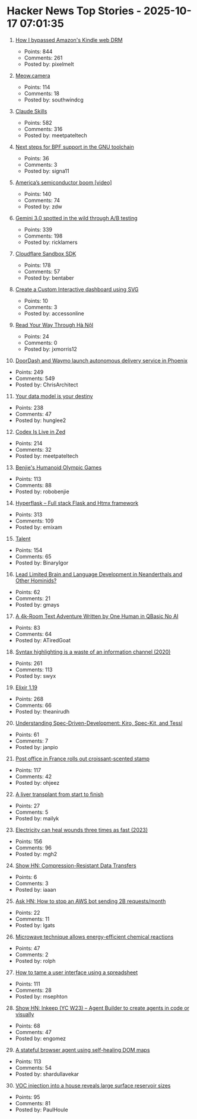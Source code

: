 # Hacker News Top Stories - 2025-10-17 07:01:35

1. [How I bypassed Amazon's Kindle web DRM](https://blog.pixelmelt.dev/kindle-web-drm/)
   - Points: 844
   - Comments: 261
   - Posted by: pixelmelt

2. [Meow.camera](https://meow.camera/)
   - Points: 114
   - Comments: 18
   - Posted by: southwindcg

3. [Claude Skills](https://www.anthropic.com/news/skills)
   - Points: 582
   - Comments: 316
   - Posted by: meetpateltech

4. [Next steps for BPF support in the GNU toolchain](https://lwn.net/Articles/1039827/)
   - Points: 36
   - Comments: 3
   - Posted by: signa11

5. [America’s semiconductor boom [video]](https://www.youtube.com/watch?v=T-jt3qBzJ4A)
   - Points: 140
   - Comments: 74
   - Posted by: zdw

6. [Gemini 3.0 spotted in the wild through A/B testing](https://ricklamers.io/posts/gemini-3-spotted-in-the-wild/)
   - Points: 339
   - Comments: 198
   - Posted by: ricklamers

7. [Cloudflare Sandbox SDK](https://sandbox.cloudflare.com/)
   - Points: 178
   - Comments: 57
   - Posted by: bentaber

8. [Create a Custom Interactive dashboard using SVG](https://0xmm.in/posts/custom_dash/)
   - Points: 10
   - Comments: 3
   - Posted by: accessonline

9. [Read Your Way Through Hà NộI](https://vietnamesetypography.com/samples/read-your-way-through-ha-noi/)
   - Points: 24
   - Comments: 0
   - Posted by: jxmorris12

10. [DoorDash and Waymo launch autonomous delivery service in Phoenix](https://about.doordash.com/en-us/news/waymo)
   - Points: 249
   - Comments: 549
   - Posted by: ChrisArchitect

11. [Your data model is your destiny](https://notes.mtb.xyz/p/your-data-model-is-your-destiny)
   - Points: 238
   - Comments: 47
   - Posted by: hunglee2

12. [Codex Is Live in Zed](https://zed.dev/blog/codex-is-live-in-zed)
   - Points: 214
   - Comments: 32
   - Posted by: meetpateltech

13. [Benjie's Humanoid Olympic Games](https://generalrobots.substack.com/p/benjies-humanoid-olympic-games)
   - Points: 113
   - Comments: 88
   - Posted by: robobenjie

14. [Hyperflask – Full stack Flask and Htmx framework](https://hyperflask.dev/)
   - Points: 313
   - Comments: 109
   - Posted by: emixam

15. [Talent](https://www.felixstocker.com/blog/talent)
   - Points: 154
   - Comments: 65
   - Posted by: BinaryIgor

16. [Lead Limited Brain and Language Development in Neanderthals and Other Hominids?](https://today.ucsd.edu/story/did-lead-limit-brain-and-language-development-in-neanderthals-and-other-extinct-hominids)
   - Points: 62
   - Comments: 21
   - Posted by: gmays

17. [A 4k-Room Text Adventure Written by One Human in QBasic No AI](https://the-ventureweaver.itch.io/tlote4111)
   - Points: 83
   - Comments: 64
   - Posted by: ATiredGoat

18. [Syntax highlighting is a waste of an information channel (2020)](https://buttondown.com/hillelwayne/archive/syntax-highlighting-is-a-waste-of-an-information/)
   - Points: 261
   - Comments: 113
   - Posted by: swyx

19. [Elixir 1.19](https://elixir-lang.org/blog/2025/10/16/elixir-v1-19-0-released/)
   - Points: 268
   - Comments: 66
   - Posted by: theanirudh

20. [Understanding Spec-Driven-Development: Kiro, Spec-Kit, and Tessl](https://martinfowler.com/articles/exploring-gen-ai/sdd-3-tools.html)
   - Points: 61
   - Comments: 7
   - Posted by: janpio

21. [Post office in France rolls out croissant-scented stamp](https://www.ctvnews.ca/world/article/french-post-office-rolls-out-croissant-scented-stamp/)
   - Points: 117
   - Comments: 42
   - Posted by: ohjeez

22. [A liver transplant from start to finish](https://press.asimov.com/articles/liver)
   - Points: 27
   - Comments: 5
   - Posted by: mailyk

23. [Electricity can heal wounds three times as fast (2023)](https://www.chalmers.se/en/current/news/mc2-how-electricity-can-heal-wounds-three-times-as-fast/)
   - Points: 156
   - Comments: 96
   - Posted by: mgh2

24. [Show HN: Compression-Resistant Data Transfers](https://github.com/ianling/steg-experiments)
   - Points: 6
   - Comments: 3
   - Posted by: iaaan

25. [Ask HN: How to stop an AWS bot sending 2B requests/month](undefined)
   - Points: 22
   - Comments: 11
   - Posted by: lgats

26. [Microwave technique allows energy-efficient chemical reactions](https://phys.org/news/2025-10-microwave-technique-energy-efficient-chemical.html)
   - Points: 47
   - Comments: 2
   - Posted by: rolph

27. [How to tame a user interface using a spreadsheet](https://blog.gingerbeardman.com/2025/10/11/how-to-tame-a-user-interface-using-a-spreadsheet/)
   - Points: 111
   - Comments: 28
   - Posted by: msephton

28. [Show HN: Inkeep (YC W23) – Agent Builder to create agents in code or visually](https://github.com/inkeep/agents)
   - Points: 68
   - Comments: 47
   - Posted by: engomez

29. [A stateful browser agent using self-healing DOM maps](https://100x.bot/a/a-stateful-browser-agent-using-self-healing-dom-maps)
   - Points: 113
   - Comments: 54
   - Posted by: shardullavekar

30. [VOC injection into a house reveals large surface reservoir sizes](https://www.pnas.org/doi/10.1073/pnas.2503399122)
   - Points: 95
   - Comments: 81
   - Posted by: PaulHoule

